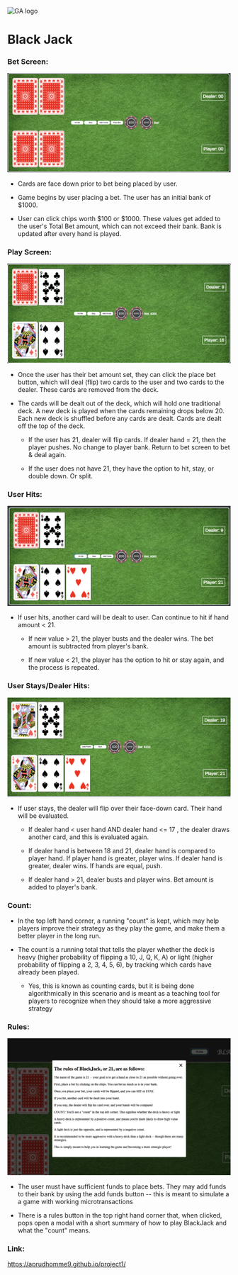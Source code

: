 ![GA logo](https://ga-dash.s3.amazonaws.com/production/assets/logo-9f88ae6c9c3871690e33280fcf557f33.png)
# Black Jack

### Bet Screen:

![Bet Screen](images/Bet-Screen.png)

* Cards are face down prior to bet being placed by user.

* Game begins by user placing a bet. The user has an initial bank of $1000.

* User can click chips worth $100 or $1000. These values get added to the user's Total Bet amount, which can not exceed their bank. Bank is updated after every hand is played.

### Play Screen:

![Play Screen](images/Play-Screen.png)

* Once the user has their bet amount set, they can click the place bet button, which will deal (flip) two cards to the user and two cards to the dealer. These cards are removed from the deck.

* The cards will be dealt out of the deck, which will hold one traditional deck. A new deck is played when the cards remaining drops below 20. Each new deck is shuffled before any cards are dealt. Cards are dealt off the top of the deck.

	* If the user has 21, dealer will flip cards. If dealer hand = 21, then the player pushes. No change to player bank. Return to bet screen to bet & deal again.

	* If the user does not have 21, they have the option to hit, stay, or double down. Or split.

### User Hits:
![User Hit](images/User-Hit.png)
* If user hits, another card will be dealt to user. Can continue to hit if hand amount < 21.

	* If new value > 21, the player busts	and the dealer wins. The bet amount is subtracted from player's bank.

	* If new value < 21, the player has the option to hit or stay again, and the process is repeated.


### User Stays/Dealer Hits:
![Dealer Hit](images/Dealer-Hit.png)

* If user stays, the dealer will flip over their face-down card. Their hand will be evaluated.

	* If dealer hand < user hand AND dealer hand <= 17 , the dealer draws another card, and this is evaluated again.

	* If dealer hand is between 18 and 21, dealer hand is compared to player hand. If player hand is greater, player wins. If dealer hand is greater, dealer wins. If hands are equal, push.

	* If dealer hand > 21, dealer busts and player wins. Bet amount is added to player's bank.

### Count:
* In the top left hand corner, a running "count" is kept, which may help players improve their strategy as they play the game, and make them a better player in the long run.

* The count is a running total that tells the player whether the deck is heavy (higher probability of flipping a 10, J, Q, K, A) or light (higher probability of flipping a 2, 3, 4, 5, 6), by tracking which cards have already been played.
	* Yes, this is known as counting cards, but it is being done algorithmically in this scenario and is meant as a teaching tool for players to recognize when they should take a more aggressive strategy

### Rules:
![Rules Screen](images/Rules-Screen.png)
* The user must have sufficient funds to place bets. They may add funds to their bank by using the add funds button -- this is meant to simulate a a game with working microtransactions 

* There is a rules button in the top right hand corner that, when clicked, pops open a modal with a short summary of how to play BlackJack and what the "count" means.

### Link:

https://aprudhomme9.github.io/project1/


